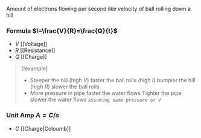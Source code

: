 Amount of electrons flowing per second
like velocity of ball rolling down a hill
### Formula $I=\frac{V}{R}=\frac{Q}{t}$
- $V$ [[Voltage]]
- $R$ [[Resistance]]
- $Q$ [[Charge]]
> [!example] 
> - Steeper the hill (high $V$) faster the ball rolls (high $I$)
>   bumpier the hill (high $R$) slower the ball rolls
> - More pressure in pipe faster the water flows
>   Tighter the pipe slower the water flows 
>   `assuming same pressure or V`
### Unit Amp $A=C/s$
- $C$ [[Charge|Coloumb]]
